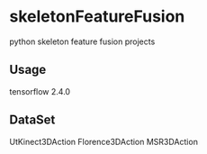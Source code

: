 # skeletonFeatureFusion
python skeleton feature fusion projects
## Usage
tensorflow 2.4.0
## DataSet
UtKinect3DAction
Florence3DAction
MSR3DAction

